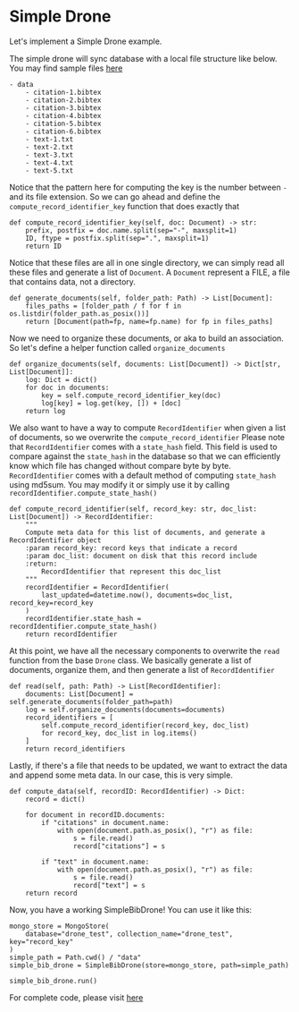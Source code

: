 # Simple Drone
Let's implement a Simple Drone example. 

The simple drone will sync database with a local file structure like below. You may find sample files [here](https://github.com/materialsproject/maggma/tree/master/tests/test_files)
```
- data
    - citation-1.bibtex
    - citation-2.bibtex
    - citation-3.bibtex
    - citation-4.bibtex
    - citation-5.bibtex
    - citation-6.bibtex
    - text-1.txt
    - text-2.txt
    - text-3.txt
    - text-4.txt
    - text-5.txt
```

Notice that the pattern here for computing the key is the number between `-` and its file extension. So we can go ahead and define the `compute_record_identifier_key` function that does exactly that

    def compute_record_identifier_key(self, doc: Document) -> str:
        prefix, postfix = doc.name.split(sep="-", maxsplit=1)
        ID, ftype = postfix.split(sep=".", maxsplit=1)
        return ID

Notice that these files are all in one single directory, we can simply read all these files and generate a list of `Document`. 
A `Document` represent a FILE, a file that contains data, not a directory.

    def generate_documents(self, folder_path: Path) -> List[Document]:
        files_paths = [folder_path / f for f in os.listdir(folder_path.as_posix())]
        return [Document(path=fp, name=fp.name) for fp in files_paths]

Now we need to organize these documents, or aka to build an association. So let's define a helper function called `organize_documents`
    
    def organize_documents(self, documents: List[Document]) -> Dict[str, List[Document]]:
        log: Dict = dict()
        for doc in documents:
            key = self.compute_record_identifier_key(doc)
            log[key] = log.get(key, []) + [doc]
        return log  

We also want to have a way to compute `RecordIdentifier` when given a list of documents, so we overwrite the `compute_record_identifier`
Please note that `RecordIdentifier` comes with a `state_hash` field. This field is used to compare against the `state_hash` in the database 
so that we can efficiently know which file has changed without compare byte by byte. `RecordIdentifier` comes with a default method of 
computing `state_hash` using md5sum. You may modify it or simply use it by calling `recordIdentifier.compute_state_hash()`
    
    def compute_record_identifier(self, record_key: str, doc_list: List[Document]) -> RecordIdentifier:
        """
        Compute meta data for this list of documents, and generate a RecordIdentifier object
        :param record_key: record keys that indicate a record
        :param doc_list: document on disk that this record include
        :return:
            RecordIdentifier that represent this doc_list
        """
        recordIdentifier = RecordIdentifier(
            last_updated=datetime.now(), documents=doc_list, record_key=record_key
        )
        recordIdentifier.state_hash = recordIdentifier.compute_state_hash()
        return recordIdentifier
        
At this point, we have all the necessary components to overwrite the `read` function from the base `Drone` class. 
We basically generate a list of documents, organize them, and then generate a list of `RecordIdentifier`

    def read(self, path: Path) -> List[RecordIdentifier]:
        documents: List[Document] = self.generate_documents(folder_path=path)
        log = self.organize_documents(documents=documents)
        record_identifiers = [
            self.compute_record_identifier(record_key, doc_list)
            for record_key, doc_list in log.items()
        ]
        return record_identifiers

Lastly, if there's a file that needs to be updated, we want to extract the data and append some meta data. In our case, this is very simple.
    
    def compute_data(self, recordID: RecordIdentifier) -> Dict:
        record = dict()

        for document in recordID.documents:
            if "citations" in document.name:
                with open(document.path.as_posix(), "r") as file:
                    s = file.read()
                    record["citations"] = s

            if "text" in document.name:
                with open(document.path.as_posix(), "r") as file:
                    s = file.read()
                    record["text"] = s
        return record
Now, you have a working SimpleBibDrone! You can use it like this:

    mongo_store = MongoStore(
        database="drone_test", collection_name="drone_test", key="record_key"
    )
    simple_path = Path.cwd() / "data"
    simple_bib_drone = SimpleBibDrone(store=mongo_store, path=simple_path)

    simple_bib_drone.run()
For complete code, please visit [here](https://github.com/materialsproject/maggma/tree/master/tests/builders)
